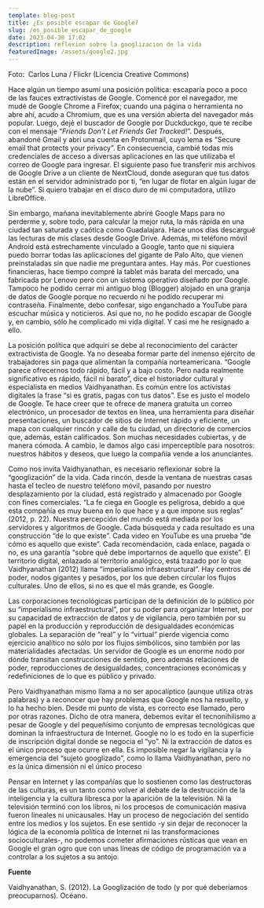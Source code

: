 ```yaml
---
template: blog-post
title: ¿Es posible escapar de Google?
slug: /es_posible_escapar_de_google
date: 2023-04-30 17:02
description: reflexion sobre la googlizacion de la vida
featuredImage: /assets/google2.jpg
---
```

F﻿oto:  Carlos Luna / Flickr (Licencia Creative Commons)

Hace algún un tiempo asumí una posición política: escaparía poco a poco de las fauces extractivistas de Google. Comencé por el navegador, me mudé de Google Chrome a Firefox; cuando una página o herramienta no abre ahí, acudo a Chromium, que es una versión abierta del navegador más popular. Luego, dejé el buscador de Google por Duckduckgo, que te recibe con el mensaje “*Friends Don’t Let Friends Get Tracked!*”. Después, abandoné Gmail y abrí una cuenta en Protonmail, cuyo lema es “Secure email that protects your privacy”. En consecuencia, cambié todas mis credenciales de acceso a diversas aplicaciones en las que utilizaba el correo de Google para ingresar. El siguiente paso fue transferir mis archivos de Google Drive a un cliente de NextCloud, donde aseguran que tus datos están en el servidor administrado por ti, “en lugar de flotar en algún lugar de la nube”. Si quiero trabajar en el disco duro de mi computadora, utilizo LibreOffice. 

Sin embargo, mañana inevitablemente abriré Google Maps para no perderme y, sobre todo, para calcular la mejor ruta, la más rápida en una ciudad tan saturada y caótica como Guadalajara. Hace unos días descargué las lecturas de mis clases desde Google Drive. Además, mi teléfono móvil Android está estrechamente vinculado a Google, tanto que ni siquiera puedo borrar todas las aplicaciones del gigante de Palo Alto, que vienen preinstaladas sin que nadie me preguntara antes. Hay más. Por cuestiones financieras, hace tiempo compré la tablet más barata del mercado, una fabricada por Lenovo pero con un sistema operativo diseñado por Google. Tampoco he podido cerrar mi antiguo blog (Blogger) alojado en una granja de datos de Google porque no recuerdo ni he podido recuperar mi contraseña. Finalmente, debo confesar, sigo enganchado a YouTube para escuchar música y noticieros. Así que no, no he podido escapar de Google y, en cambio, sólo he complicado mi vida digital. Y casi me he resignado a ello.       

La posición política que adquirí se debe al reconocimiento del carácter extractivista de Google. Ya no deseaba formar parte del inmenso ejército de trabajadores sin paga que alimentan la compañía norteamericana. “Google parece ofrecernos todo rápido, fácil y a bajo costo. Pero nada realmente significativo es rápido, fácil ni barato”, dice el historiador cultural y especialista en medios Vaidhyanathan. Es común entre los activistas digitales la frase “si es gratis, pagas con tus datos”. Ese es justo el modelo de Google. Te hace creer que te ofrece de manera gratuita un correo electrónico, un procesador de textos en línea, una herramienta para diseñar presentaciones, un buscador de sitios de Internet rápido y eficiente, un mapa con cualquier rincón y calle de tu ciudad, un directorio de comercios que, además, están calificados. Son muchas necesidades cubiertas, y de manera cómoda. A cambio, le damos algo casi imperceptible para nosotros: nuestros hábitos y deseos, que luego la compañía vende a los anunciantes.  

Como nos invita Vaidhyanathan, es necesario reflexionar sobre la “googlización” de la vida. Cada rincón, desde la ventana de nuestras casas hasta el tecleo de nuestro teléfono móvil, pasando por nuestro desplazamiento por la ciudad, está registrado y almacenado por Google con fines comerciales. “La fe ciega en Google es peligrosa, debido a que esta compañía es muy buena en lo que hace  y a que impone sus reglas” (2012, p. 22). Nuestra percepción del mundo está mediada por los servidores y algoritmos de Google. Cada búsqueda y cada resultado es una construcción “de lo que existe”. Cada video en YouTube es una prueba “de cómo es aquello que existe”. Cada recomendación, cada enlace, pagada o no, es una garantía “sobre qué debe importarnos de aquello que existe”. El territorio digital, enlazado al territorio analógico, está trazado por lo que Vaidhyanathan (2012) llama “imperialismo infraestructural”. Hay centros de poder, nodos gigantes y pesados, por los que deben circular los flujos culturales. Uno de ellos, si no es que el más grande, es Google.

Las corporaciones tecnológicas participan de la definición de lo público por su “imperialismo infraestructural”, por su poder para organizar Internet, por su capacidad de extracción de datos y de vigilancia, pero también por su papel en la producción y reproducción de desigualdades económicas globales. La separación de “real” y lo “virtual” pierde vigencia como ejercicio analítico no sólo por los flujos simbólicos, sino también por las materialidades afectadas. Un servidor de Google es un enorme nodo por dónde transitan construcciones de sentido, pero además relaciones de poder, reproducciones de desigualdades, concentraciones económicas y redefiniciones de lo que es público y privado. 

Pero Vaidhyanathan mismo llama a no ser apocalíptico (aunque utiliza otras palabras) y a reconocer que hay problemas que Google nos ha resuelto, y lo ha hecho bien. Desde mi punto de vista, es correcto ese llamado, pero por otras razones. Dicho de otra manera, debemos evitar el tecnonihilismo a pesar de Google y del pequeñísimo conjunto de empresas tecnológicas que dominan la infraestructura de Internet. Google no lo es todo en la superficie de inscripción digital donde se negocia el “yo”. Ni la extracción de datos es el único proceso que ocurre en ella. Es imposible negar la vigilancia y la emergencia del “sujeto googlizado”, como lo llama Vaidhyanathan, pero no es la única dimensión ni el único proceso

Pensar en Internet y las compañías que lo sostienen como las destructoras de las culturas, es un tanto como volver al debate de la destrucción de la inteligencia y la cultura libresca por la aparición de la televisión. Ni la televisión terminó con los libros, ni los procesos de comunicación masiva fueron lineales ni unicausales. Hay un proceso de negociación del sentido entre los medios y los sujetos. En ese sentido -y sin dejar de reconocer la lógica de la economía política de Internet ni las transformaciones socioculturales-, no podemos cometer afirmaciones rústicas que vean en Google el gran ogro que con unas líneas de código de programación va a controlar a los sujetos a su antojo.  

**F﻿uente**

Vaidhyanathan, S. (2012). La Googlización de todo (y por qué deberíamos preocuparnos). Océano.